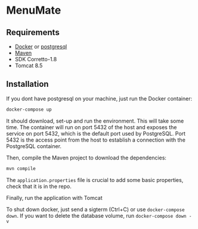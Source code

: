 # MenuMate

## Requirements
- [Docker](https://www.docker.com/) or [postgresql](https://www.postgresql.org/) 
- [Maven](https://maven.apache.org/)
- SDK Corretto-1.8
- Tomcat 8.5


## Installation
If you dont have postgresql on your machine, just run the Docker container:
```sh
docker-compose up
```
It should download, set-up and run the environment. This will take some time. The container will run on port 5432 of the host and exposes the service on port 5432, which is the default port used by PostgreSQL. Port 5432 is the access point from the host to establish a connection with the PostgreSQL container.

Then, compile the Maven project to download the dependencies:
```sh
mvn compile
```

The `application.properties` file is crucial to add some basic properties, check that it is in the repo.

Finally, run the application with Tomcat

To shut down docker, just send a sigterm (Ctrl+C) or use `docker-compose down`. If you want to delete the database volume, run `docker-compose down -v`